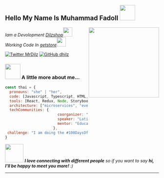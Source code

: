 <h2> Hello My Name Is Muhammad Fadoll <img src="https://media.giphy.com/media/mGcNjsfWAjY5AEZNw6/giphy.gif" width="50"></h2>
<img align='right' src="https://media.giphy.com/media/ieyl9zmCjO4b4t6qoY/giphy.gif" width="230">
<p><em>Iam a Devolopment <a href="https://dilzshop.my.id">Dilzshop</a><img src="https://media.giphy.com/media/fYSnHlufseco8Fh93Z/giphy.gif" width="30"></br>Working Code In <a href="https://getstore.my.id">getstore</a><img src="https://media.giphy.com/media/WUlplcMpOCEmTGBtBW/giphy.gif" width="30"> 
</em></p>

[![Twitter MrDilz](https://img.shields.io/twitter/follow/ThaiiBraga?style=social)]([https://twitter.com/ThaiiBraga](https://twitter.com/DilzMr))
[![GitHub dhilz](https://img.shields.io/github/followers/thaiane?label=follow&style=social)](https://github.com/dhilz)


### <img src="https://media.giphy.com/media/VgCDAzcKvsR6OM0uWg/giphy.gif" width="50"> A little more about me...  

```javascript
const thai = {
  pronouns: "she" | "her",
  code: [Javascript, Typescript, HTML, CSS, Ruby, Python, Java],
  tools: [React, Redux, Node, Storybook, Styled-Components, Jest, Docker],
  architecture: ["microservices", "event-driven", "design system pattern"],
  techCommunities: {
                        coorganizer: "AfroPython",
                        speaker: "Latinity",
                        mentor: "EducaTRANSforma"
                      },
 challenge: "I am doing the #100DaysOfCode challenge focused on react and typescript"
}
```

<img src="https://media.giphy.com/media/LnQjpWaON8nhr21vNW/giphy.gif" width="60"> <em><b>I love connecting with different people</b> so if you want to say <b>hi, I'll be happy to meet you more!</b> :)</em>

---
